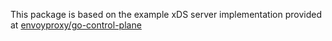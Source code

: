 This package is based on the example xDS server implementation provided at [envoyproxy/go-control-plane](https://github.com/envoyproxy/go-control-plane/tree/main/internal/example)

